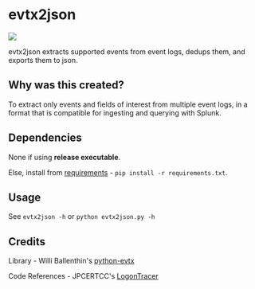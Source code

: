# evtx2json
![](https://img.shields.io/badge/python-3.7-blue.svg)

evtx2json extracts supported events from event logs, dedups them, and exports them 
to json.

## Why was this created?
To extract only events and fields of interest from multiple event logs, in
a format that is compatible for ingesting and querying with Splunk.

## Dependencies
None if using **release executable**. 

Else, install from [requirements](https://github.com/Silv3rHorn/evtx2json/blob/master/requirements.txt) - `pip install -r requirements.txt`.

## Usage
See `evtx2json -h` or `python evtx2json.py -h`

## Credits
Library - Willi Ballenthin's [python-evtx](https://github.com/williballenthin/python-evtx)

Code References - JPCERTCC's [LogonTracer](https://github.com/JPCERTCC/LogonTracer)
